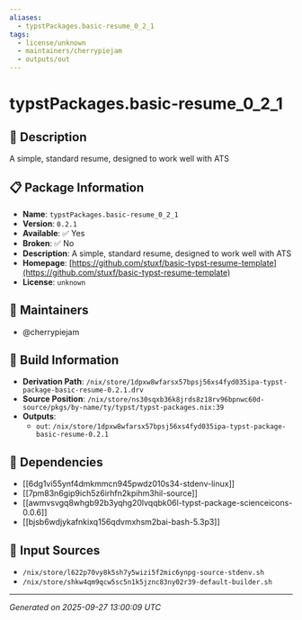 ```yaml
---
aliases:
  - typstPackages.basic-resume_0_2_1
tags:
  - license/unknown
  - maintainers/cherrypiejam
  - outputs/out
---
```


# typstPackages.basic-resume_0_2_1

## 📝 Description

A simple, standard resume, designed to work well with ATS

## 📋 Package Information

- **Name**: `typstPackages.basic-resume_0_2_1`
- **Version**: `0.2.1`
- **Available**: ✅ Yes
- **Broken**: ✅ No
- **Description**: A simple, standard resume, designed to work well with ATS
- **Homepage**: [https://github.com/stuxf/basic-typst-resume-template](https://github.com/stuxf/basic-typst-resume-template)
- **License**: `unknown`
## 👥 Maintainers

- @cherrypiejam


## 🔧 Build Information

- **Derivation Path**: `/nix/store/1dpxw8wfarsx57bpsj56xs4fyd035ipa-typst-package-basic-resume-0.2.1.drv`
- **Source Position**: `/nix/store/ns30sqxb36k8jrds8z18rv96bpnwc60d-source/pkgs/by-name/ty/typst/typst-packages.nix:39`
- **Outputs**:
  - `out`:  `/nix/store/1dpxw8wfarsx57bpsj56xs4fyd035ipa-typst-package-basic-resume-0.2.1`

## 🔗 Dependencies

- [[6dg1vi55ynf4dmkmmcn945pwdz010s34-stdenv-linux]]
- [[7pm83n6gip9ich5z6irhfn2kpihm3hil-source]]
- [[awmvsvgq8whgb92b3yqhg20lvqqbk06l-typst-package-scienceicons-0.0.6]]
- [[bjsb6wdjykafnkixq156qdvmxhsm2bai-bash-5.3p3]]

## 📁 Input Sources

- `/nix/store/l622p70vy8k5sh7y5wizi5f2mic6ynpg-source-stdenv.sh`
- `/nix/store/shkw4qm9qcw5sc5n1k5jznc83ny02r39-default-builder.sh`

---
*Generated on 2025-09-27 13:00:09 UTC*

